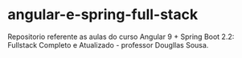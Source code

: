 # angular-e-spring-full-stack
Repositorio referente as aulas do curso Angular 9 + Spring Boot 2.2: Fullstack Completo e Atualizado - professor Dougllas Sousa.
